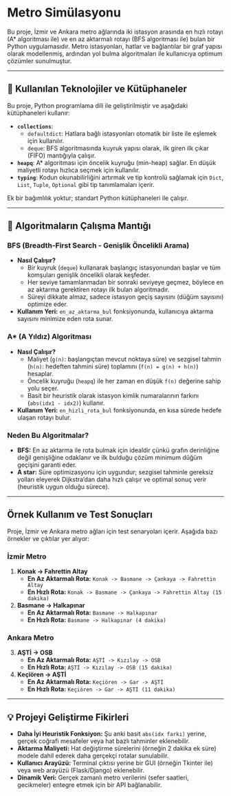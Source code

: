 # Metro Simülasyonu

Bu proje, İzmir ve Ankara metro ağlarında iki istasyon arasında en hızlı rotayı (A* algoritması ile) ve en az aktarmalı rotayı (BFS algoritması ile) bulan bir Python uygulamasıdır. Metro istasyonları, hatlar ve bağlantılar bir graf yapısı olarak modellenmiş, ardından yol bulma algoritmaları ile kullanıcıya optimum çözümler sunulmuştur.

---

## 📌 Kullanılan Teknolojiler ve Kütüphaneler

Bu proje, Python programlama dili ile geliştirilmiştir ve aşağıdaki kütüphaneleri kullanır:

- **`collections`**: 
  - `defaultdict`: Hatlara bağlı istasyonları otomatik bir liste ile eşlemek için kullanılır.
  - `deque`: BFS algoritmasında kuyruk yapısı olarak, ilk giren ilk çıkar (FIFO) mantığıyla çalışır.
- **`heapq`**: A* algoritması için öncelik kuyruğu (min-heap) sağlar. En düşük maliyetli rotayı hızlıca seçmek için kullanılır.
- **`typing`**: Kodun okunabilirliğini artırmak ve tip kontrolü sağlamak için `Dict`, `List`, `Tuple`, `Optional` gibi tip tanımlamaları içerir.

Ek bir bağımlılık yoktur; standart Python kütüphaneleri ile çalışır.

---

## 🧠 Algoritmaların Çalışma Mantığı

### BFS (Breadth-First Search - Genişlik Öncelikli Arama)
- **Nasıl Çalışır?**
  - Bir kuyruk (`deque`) kullanarak başlangıç istasyonundan başlar ve tüm komşuları genişlik öncelikli olarak keşfeder.
  - Her seviye tamamlanmadan bir sonraki seviyeye geçmez, böylece en az aktarma gerektiren rotayı ilk bulan algoritmadır.
  - Süreyi dikkate almaz, sadece istasyon geçiş sayısını (düğüm sayısını) optimize eder.
- **Kullanım Yeri:** `en_az_aktarma_bul` fonksiyonunda, kullanıcıya aktarma sayısını minimize eden rota sunar.

### A* (A Yıldız) Algoritması
- **Nasıl Çalışır?**
  - Maliyet (`g(n)`: başlangıçtan mevcut noktaya süre) ve sezgisel tahmin (`h(n)`: hedeften tahmini süre) toplamını (`f(n) = g(n) + h(n)`) hesaplar.
  - Öncelik kuyruğu (`heapq`) ile her zaman en düşük `f(n)` değerine sahip yolu seçer.
  - Basit bir heuristik olarak istasyon kimlik numaralarının farkını (`abs(idx1 - idx2)`) kullanır.
- **Kullanım Yeri:** `en_hizli_rota_bul` fonksiyonunda, en kısa sürede hedefe ulaşan rotayı bulur.

### Neden Bu Algoritmalar?
- **BFS:** En az aktarma ile rota bulmak için idealdir çünkü grafın derinliğine değil genişliğine odaklanır ve ilk bulduğu çözüm minimum düğüm geçişini garanti eder.
- **A star:** Süre optimizasyonu için uygundur; sezgisel tahminle gereksiz yolları eleyerek Dijkstra’dan daha hızlı çalışır ve optimal sonuç verir (heuristik uygun olduğu sürece).

---

## Örnek Kullanım ve Test Sonuçları

Proje, İzmir ve Ankara metro ağları için test senaryoları içerir. Aşağıda bazı örnekler ve çıktılar yer alıyor:

### İzmir Metro
1. **Konak → Fahrettin Altay**
   - **En Az Aktarmalı Rota:** `Konak -> Basmane -> Çankaya -> Fahrettin Altay`
   - **En Hızlı Rota:** `Konak -> Basmane -> Çankaya -> Fahrettin Altay (15 dakika)`
2. **Basmane → Halkapınar**
   - **En Az Aktarmalı Rota:** `Basmane -> Halkapınar`
   - **En Hızlı Rota:** `Basmane -> Halkapınar (4 dakika)`

### Ankara Metro
3. **AŞTİ → OSB**
   - **En Az Aktarmalı Rota:** `AŞTİ -> Kızılay -> OSB`
   - **En Hızlı Rota:** `AŞTİ -> Kızılay -> OSB (15 dakika)`
4. **Keçiören → AŞTİ**
   - **En Az Aktarmalı Rota:** `Keçiören -> Gar -> AŞTİ`
   - **En Hızlı Rota:** `Keçiören -> Gar -> AŞTİ (11 dakika)`
  
---
     
## 💡 Projeyi Geliştirme Fikirleri

- **Daha İyi Heuristik Fonksiyon:** Şu anki basit `abs(idx farkı)` yerine, gerçek coğrafi mesafeler veya hat bazlı tahminler eklenebilir.
- **Aktarma Maliyeti:** Hat değiştirme sürelerini (örneğin 2 dakika ek süre) modele dahil ederek daha gerçekçi rotalar sunulabilir.
- **Kullanıcı Arayüzü:** Terminal çıktısı yerine bir GUI (örneğin Tkinter ile) veya web arayüzü (Flask/Django) eklenebilir.
- **Dinamik Veri:** Gerçek zamanlı metro verilerini (sefer saatleri, gecikmeler) entegre etmek için bir API bağlanabilir.
